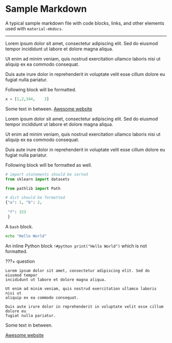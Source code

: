 # Sample Markdown

A typical sample markdown file with code blocks, links, and other elements used
with `material-mkdocs`.

---

Lorem ipsum dolor sit amet, consectetur adipiscing elit. Sed do eiusmod tempor
incididunt ut labore et dolore magna aliqua.

Ut enim ad minim veniam, quis nostrud exercitation ullamco laboris nisi ut
aliquip ex ea commodo consequat.

Duis aute irure dolor in reprehenderit in voluptate velit esse cillum dolore eu
fugiat nulla pariatur.

Following block will be formatted.

```python
x = [1,2,344,    3]

```

Some text in between.
[Awesome website](https://www.github.com)

Lorem ipsum dolor sit amet, consectetur adipiscing elit. Sed do eiusmod tempor
incididunt ut labore et dolore magna aliqua.

Ut enim ad minim veniam, quis nostrud exercitation ullamco laboris nisi ut
aliquip ex ea commodo consequat.

Duis aute irure dolor in reprehenderit in voluptate velit esse cillum dolore eu
fugiat nulla pariatur.

Following block will be formatted as well.

```py title="xyz"
# import statements should be sorted
from sklearn import datasets

from pathlib import Path

# dict should be formatted
{"a": 1, "b": 2,
 
 "f": 323
 }
```

A `bash` block.

```bash
echo "Hello World"
```

An inline Python block `!#python print("Hello World")` which is not formatted.

???+ question
    
    Lorem ipsum dolor sit amet, consectetur adipiscing elit. Sed do eiusmod tempor
    incididunt ut labore et dolore magna aliqua.
    
    Ut enim ad minim veniam, quis nostrud exercitation ullamco laboris nisi ut
    aliquip ex ea commodo consequat.
    
    Duis aute irure dolor in reprehenderit in voluptate velit esse cillum dolore eu
    fugiat nulla pariatur.


<div>
    <p>Some text in between.</p>
    <a href="https://www.github.com">Awesome website</a>
</div>
